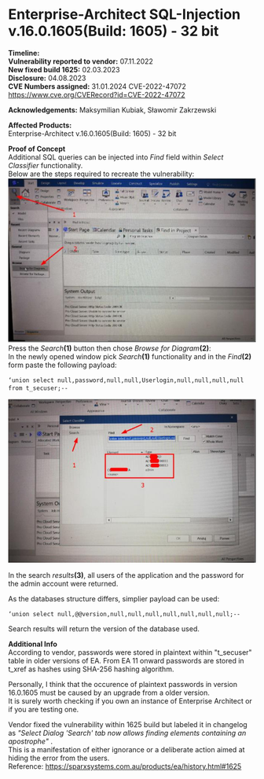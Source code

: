 # Enterprise-Architect SQL-Injection v.16.0.1605(Build: 1605) - 32 bit

**Timeline:**       
**Vulnerability reported to vendor:**  07.11.2022           
**New fixed build 1625:**    02.03.2023                      
**Disclosure:** 04.08.2023   
**CVE Numbers assigned:** 31.01.2024 CVE-2022-47072 https://www.cve.org/CVERecord?id=CVE-2022-47072


**Acknowledgements:** Maksymilian Kubiak, Sławomir Zakrzewski  

**Affected Products:**            
Enterprise-Architect v.16.0.1605(Build: 1605) - 32 bit             

**Proof of Concept**       
Additional SQL queries can be injected into _Find_ field within _Select Classifier_ functionality.       
Below are the steps required to recreate the vulnerability:             
<img src="/Location.jpeg">          
Press the _Search_**(1)** button then chose _Browse for Diagram_**(2)**:           
In the newly opened window pick _Search_**(1)** functionality and in the _Find_**(2)** form paste the following payload:         
```
‘union select null,password,null,null,Userlogin,null,null,null,null from t_secuser;--
```
<img src="/PoC.jpeg">

In the search _results_**(3)**, all users of the application and the password for the admin account were returned.

As the databases structure differs, simplier payload can be used:
```
‘union select null,@@version,null,null,null,null,null,null,null;--
```
Search results will return the version of the database used.

**Additional Info**                       
According to vendor, passwords were stored in plaintext within "t_secuser" table in older versions of EA.
From EA 11 onward passwords are stored in t_xref as hashes using SHA-256 hashing algorithm.

Personally, I think that the occurence of plaintext passwords in version 16.0.1605 must be caused by an upgrade from a older version.           
It is surely worth checking if you own an instance of Enterprise Architect or if you are testing one.

Vendor fixed the vulnerability within 1625 build but labeled it in changelog as _"Select Dialog 'Search' tab now allows finding elements containing an apostrophe"_ .                               
This is a manifestation of either ignorance or a deliberate action aimed at hiding the error from the users.             
Reference: https://sparxsystems.com.au/products/ea/history.html#1625
